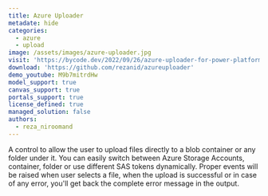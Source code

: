 ```yaml
---
title: Azure Uploader
metadate: hide
categories:
  - azure
  - upload
image: /assets/images/azure-uploader.jpg
visit: 'https://bycode.dev/2022/09/26/azure-uploader-for-power-platform-is-here/'
download: 'https://github.com/rezanid/azureuploader'
demo_youtube: M9b7mitrdHw
model_support: true
canvas_support: true
portals_support: true
license_defined: true
managed_solution: false
authors:
  - reza_niroomand
---
```

A control to allow the  user to upload files directly to a blob container or any folder under it.
You can easily switch between Azure Storage Accounts, container, folder or use different SAS tokens dynamically.
Proper events will be raised when user selects a file, when the upload is successful or in case of any error, you'll get back the complete error message in the output.
